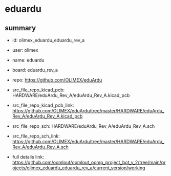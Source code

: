 # eduardu
 
## summary 
* id: olimex_eduardu_eduardu_rev_a
* user: olimex
* name: eduardu
* board: eduardu_rev_a
* repo: https://github.com/OLIMEX/eduArdu
* src_file_repo_kicad_pcb: HARDWARE/eduArdu_Rev_A/eduArdu_Rev_A.kicad_pcb
* src_file_repo_kicad_pcb_link: https://github.com/OLIMEX/eduArdu/tree/master/HARDWARE/eduArdu_Rev_A/eduArdu_Rev_A.kicad_pcb


* src_file_repo_sch: HARDWARE/eduArdu_Rev_A/eduArdu_Rev_A.sch
* src_file_repo_sch_link: https://github.com/OLIMEX/eduArdu/tree/master/HARDWARE/eduArdu_Rev_A/eduArdu_Rev_A.sch
* full details link: https://github.com/oomlout/oomlout_oomp_project_bot_v_2/tree/main/projects/olimex_eduardu_eduardu_rev_a/current_version/working  







